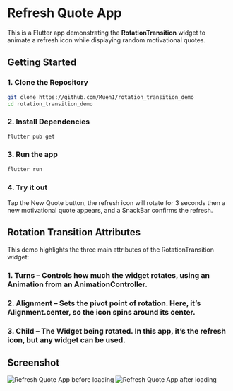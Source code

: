 # Refresh Quote App

This is a Flutter app demonstrating the **RotationTransition** widget to animate a refresh icon while displaying random motivational quotes.

## Getting Started

### 1. Clone the Repository
```bash
git clone https://github.com/Muen1/rotation_transition_demo
cd rotation_transition_demo
```

### 2. Install Dependencies
```bash
flutter pub get
```

### 3. Run the app
```bash
flutter run
```

### 4. Try it out
Tap the New Quote button, the refresh icon will rotate for 3 seconds then a new motivational quote appears, and a SnackBar confirms the refresh.

## Rotation Transition Attributes
This demo highlights the three main attributes of the RotationTransition widget:

### 1. Turns – Controls how much the widget rotates, using an Animation<double> from an AnimationController.

### 2. Alignment – Sets the pivot point of rotation. Here, it’s Alignment.center, so the icon spins around its center.

### 3. Child – The Widget being rotated. In this app, it’s the refresh icon, but any widget can be used.

## Screenshot 
![Refresh Quote App before loading](https://1drv.ms/i/c/47659f4dae4e3118/EVWUlIssFlFJjF6e_BRJI5sBIWjsRt69EXetBx9-Z2S9Ew?e=vmPFvq)
![Refresh Quote App after loading](https://1drv.ms/i/c/47659f4dae4e3118/ERwemex2LD9Jt1KPK-aQsI4BHJemoSXlPuk1CxUCOXbk7Q?e=U3eCf7)



